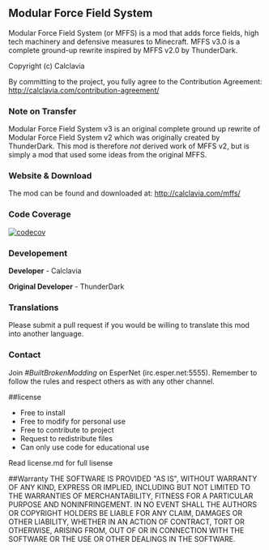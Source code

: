 ## Modular Force Field System
Modular Force Field System (or MFFS) is a mod that adds force fields, high tech machinery and defensive measures to Minecraft.
MFFS v3.0 is a complete ground-up rewrite inspired by MFFS v2.0 by ThunderDark. 

Copyright (c) Calclavia

By committing to the project, you fully agree to the Contribution Agreement:
http://calclavia.com/contribution-agreement/

### Note on Transfer
Modular Force Field System v3 is an original complete ground up rewrite of Modular Force Field System v2 which was originally created by ThunderDark.
This mod is therefore _not_ derived work of MFFS v2, but is simply a mod that used some ideas from the original MFFS.

### Website & Download
The mod can be found and downloaded at: http://calclavia.com/mffs/

### Code Coverage
[![codecov](https://codecov.io/gh/BuiltBrokenModding/BBM-MFFS/branch/MFFS/graph/badge.svg)](https://codecov.io/gh/BuiltBrokenModding/BBM-MFFS)

### Developement
**Developer** - Calclavia

**Original Developer** - ThunderDark

### Translations
Please submit a pull request if you would be willing to translate this mod into another language.

### Contact
Join *#BuiltBrokenModding* on EsperNet (irc.esper.net:5555). Remember to follow the rules and respect others as with any other channel.


##license
* Free to install
* Free to modify for personal use
* Free to contribute to project
* Request to redistribute files
* Can only use code for educational use

Read license.md for full lisense
 
##Warranty
THE SOFTWARE IS PROVIDED "AS IS", WITHOUT WARRANTY OF ANY KIND, EXPRESS OR
IMPLIED, INCLUDING BUT NOT LIMITED TO THE WARRANTIES OF MERCHANTABILITY,
FITNESS FOR A PARTICULAR PURPOSE AND NONINFRINGEMENT. IN NO EVENT SHALL THE
AUTHORS OR COPYRIGHT HOLDERS BE LIABLE FOR ANY CLAIM, DAMAGES OR OTHER
LIABILITY, WHETHER IN AN ACTION OF CONTRACT, TORT OR OTHERWISE, ARISING FROM,
OUT OF OR IN CONNECTION WITH THE SOFTWARE OR THE USE OR OTHER DEALINGS IN
THE SOFTWARE.
